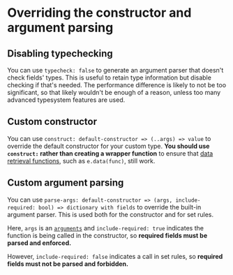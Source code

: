 # Overriding the constructor and argument parsing

## Disabling typechecking

You can use `typecheck: false` to generate an argument parser that doesn't check fields' types. This is useful to retain type information but disable checking if that's needed. The performance difference is likely to not be too significant, so that likely wouldn't be enough of a reason, unless too many advanced typesystem features are used.

## Custom constructor

You can use `construct: default-constructor => (..args) => value` to override the default constructor for your custom type. **You should use `construct:` rather than creating a wrapper function** to ensure that [data retrieval functions](../../misc/reference/data.md), such as `e.data(func)`, still work.

## Custom argument parsing

You can use `parse-args: default-constructor => (args, include-required: bool) => dictionary with fields` to override the built-in argument parser. This is used both for the constructor and for set rules.

Here, `args` is an [`arguments`](https://typst.app/docs/reference/foundations/arguments/) and `include-required: true` indicates the function is being called in the constructor, so **required fields must be parsed and enforced.**

However, `include-required: false` indicates a call in set rules, so **required fields must not be parsed and forbidden.**
